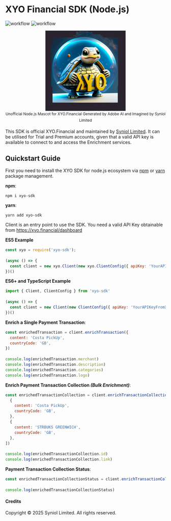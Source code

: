 # XYO Financial SDK (Node.js)
![workflow](https://github.com/syniol/xyo-sdk-node/actions/workflows/makefile.yml/badge.svg)    ![workflow](https://github.com/syniol/xyo-sdk-node/actions/workflows/npm_publish.yml/badge.svg)

<p align="center">
    <a href="https://xyo.financial" target="blank"><img alt="node.js (Turtle) Mascot" width="50%" src="https://github.com/syniol/xyo-sdk-node/blob/main/docs/mascot.png?raw=true" /></a>
    <sup><br />Unofficial Node.js Mascot for XYO.Financial Generated by Adobe AI and Imagined by Syniol Limited</sup>
</p>

This SDK is official XYO.Financial and maintained by [Syniol Limited](https://syniol.com). It can be utilised for Trial and 
Premium accounts, given that a valid API key is available to connect to and access the 
Enrichment services.


## Quickstart Guide
First you need to install the XYO SDK for node.js ecosystem via [npm](https://www.npmjs.com/package/xyo-sdk) or [yarn](https://yarnpkg.com/package/xyo-sdk) package management.

__npm__:
```shell
npm i xyo-sdk
```

__yarn__:
```shell
yarn add xyo-sdk
```

Client is an entry point to use the SDK. You need a valid API Key obtainable from https://xyo.financial/dashboard

__ES5 Example__
```js
const xyo = require('xyo-sdk');

(async () => {
  const client = new xyo.Client(new xyo.ClientConfig({ apiKey: 'YourAPIKeyFromXYO.FinancialDashboard' }))
})()
```

__ES6+ and TypeScript Example__
```js
import { Client, ClientConfig } from 'xyo-sdk'

(async () => {
  const client = new Client(new ClientConfig({ apiKey: 'YourAPIKeyFromXYO.FinancialDashboard' }))
})()
```

__Enrich a Single Payment Transaction__:
```js
const enrichedTransaction = client.enrichTransaction({
  content: 'Costa PickUp',
  countryCode: 'GB',
})

console.log(enrichedTransaction.merchant)
console.log(enrichedTransaction.description)
console.log(enrichedTransaction.categories)
console.log(enrichedTransaction.logo)
```

__Enrich Payment Transaction Collection _(Bulk Enrichment)___:
```js
const enrichedTransactionCollection = client.enrichTransactionCollection([
  { 
    content: 'Costa PickUp',
    countryCode: 'GB',
  },
  {
    content: 'STRBUKS GREENWICH',
    countryCode: 'GB',
  },
])

console.log(enrichedTransactionCollection.id)
console.log(enrichedTransactionCollection.link)
```

__Payment Transaction Collection Status__:
```js
const enrichedTransactionCollectionStatus = client.enrichTransactionCollectionStatus(enrichedTransactionCollection.id)

console.log(enrichedTransactionCollectionStatus)
```


#### Credits
Copyright &copy; 2025 Syniol Limited. All rights reserved.
